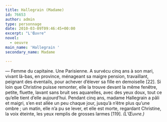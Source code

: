 ```yaml
---
title: Hallegrain (Madame)
id: 76653
author: admin
type: personnage
date: 2010-03-09T09:46:45+00:00
excerpt: "L'Œuvre"
novel:
  - oeuvre
main_name: 'Hallegrain '
secondary_name: Madame

---
```

— Femme du capitaine. Une Parisienne. A survécu cinq ans à son mari, vivant là-bas, en province, ménageant sa maigre pension, travaillant, peignant des éventails, pour achever d&rsquo;élever sa fille en demoiselle [22]. Si loin que Christine puisse remonter, elle la trouve devant la même fenêtre, petite, fluette, lavant sans bruit ses aquarelles, avec des yeux doux, tout ce qu&rsquo;elle tient d&rsquo;elle aujourd&rsquo;hui. Pendant cinq ans, madame Hallegrain a pâli et maigri, s&rsquo;en est allée un peu chaque jour, jusqu&rsquo;à n&rsquo;être plus qu&rsquo;une ombre ; un matin, elle n&rsquo;a pu se lever, et elle est morte, regardant Christine, la voix éteinte, les yeux remplis de grosses larmes [119]. _(L&rsquo;Œuvre.)_